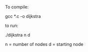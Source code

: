To compile: 

gcc *.c -o dijkstra 

to run:

./dijkstra n d


n = number of nodes
d = starting node
